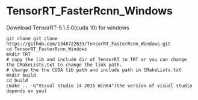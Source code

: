 ﻿# TensorRT_FasterRcnn_Windows
Download TensorRT-5.1.5.0(cuda 10) for windows
```
git clone git clone https://github.com/1348722633/TensorRT_FasterRcnn_Windows.git
cd TensorRT_FasterRcnn_Windows 
mkdir TRT
# copy the lib and include dir of TensorRT to TRT or you can change the CMakeLists.txt to change the link path.
# change the the CUDA lib path and include path in CMakeLists.txt
mkdir build
cd build
cmake .. -G"Visual Studio 14 2015 Win64"(the version of visual studio depends on you)
```



